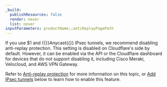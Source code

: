 ```yaml
---
_build:
  publishResources: false
  render: never
  list: never
inputParameters: productName;;antiReplayPagePath
---
```


If you use $1 and {{<glossary-tooltip term_id="anycast">}}Anycast{{</glossary-tooltip>}} IPsec tunnels, we recommend disabling anti-replay protection. This setting is disabled on Cloudflare's side by default. However, it can be enabled via the API or the Cloudflare dashboard for devices that do not support disabling it, including Cisco Meraki, Velocloud, and AWS VPN Gateway.

Refer to [Anti-replay protection]($2) for more information on this topic, or [Add IPsec tunnels](#add-tunnels) below to learn how to enable this feature.